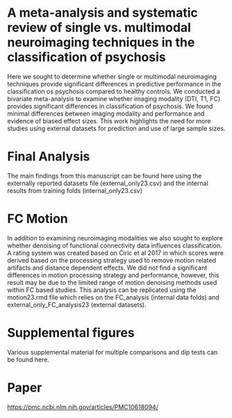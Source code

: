# A meta-analysis and systematic review of single vs. multimodal neuroimaging techniques in the classification of psychosis

Here we sought to determine whether single or multimodal neuroimaging techniques provide significant differences in predictive performance in the classification os psychosis compared to healthy controls. We conducted a bivariate meta-analysis to examine whether imaging modality (DTI, T1, FC) provides significant differences in classification of psychosis. We found minimal differences between imaging modality and performance and evidence of biased effect sizes. This work highlights the need for more studies using external datasets for prediction and use of large sample sizes. 

# Final Analysis

The main findings from this manuscript can be found here using the externally reported datasets file (external_only23.csv) and the internal results from training folds (internal_only23.csv)

# FC Motion

In addition to examining neuroimaging modalities we also sought to explore whether denoising of functional connectivity data influences classification. A rating system was created based on Ciric et al 2017 in which scores were derived based on the processing strategy used to remove motion related artifacts and distance dependent effects. We did not find a significant differences in motion processing strategy and performance, however, this result may be due to the limited range of motion denoising methods used within FC based studies. 
This analysis can be replicated using the motion23.rmd file which relies on the FC_analysis (internal data folds) and external_only_FC_analysis23 (external datasets). 

# Supplemental figures

Various supplemental material for multiple comparisons and dip tests can be found here. 

# Paper

https://pmc.ncbi.nlm.nih.gov/articles/PMC10618094/

